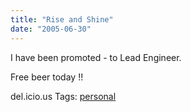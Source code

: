 ```yaml
---
title: "Rise and Shine"
date: "2005-06-30"
---
```


I have been promoted - to Lead Engineer.

Free beer today !!

del.icio.us Tags: [personal](http://del.icio.us/sss8ue/personal)
